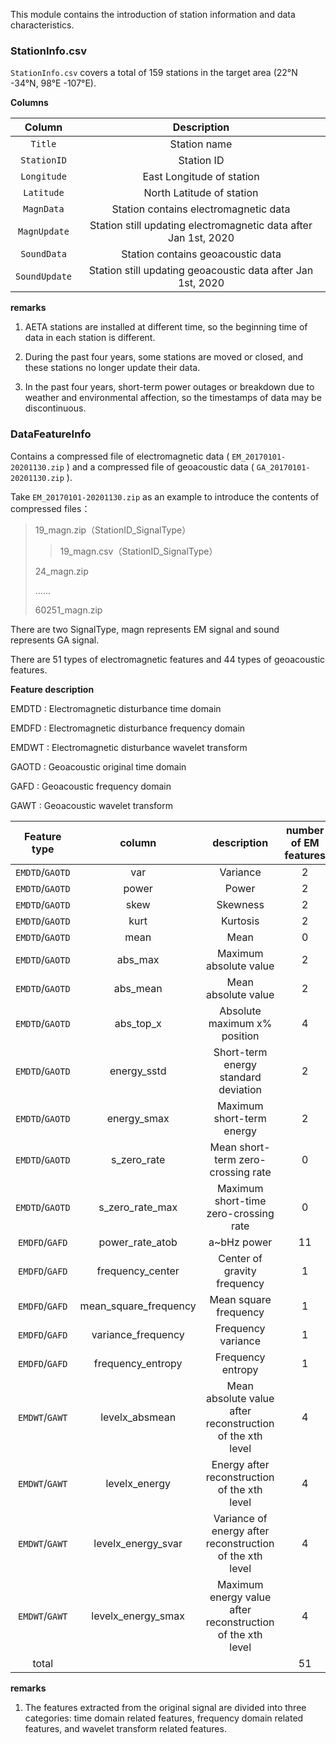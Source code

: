 This module contains the introduction of station information and data characteristics.



### StationInfo.csv

`StationInfo.csv`  covers a total of 159 stations in the target area (22°N -34°N, 98°E -107°E).

**Columns**

|    Column     |                         Description                          |
| :-----------: | :----------------------------------------------------------: |
|    `Title`    |                         Station name                         |
|  `StationID`  |                          Station ID                          |
|  `Longitude`  |                  East Longitude of station                   |
|  `Latitude`   |                  North Latitude of station                   |
|  `MagnData`   |            Station contains electromagnetic data             |
| `MagnUpdate`  | Station still updating electromagnetic data after Jan 1st, 2020 |
|  `SoundData`  |              Station contains geoacoustic data               |
| `SoundUpdate` | Station still updating geoacoustic data after Jan 1st, 2020  |

**remarks**

1. AETA stations are installed at different time, so the beginning time of data in each station is different.

2. During the past four years, some stations are moved or closed, and these stations no longer update their data.

3. In the past four years, short-term power outages or breakdown due to weather and environmental affection, so the timestamps of data may be discontinuous.

   

### DataFeatureInfo

Contains a compressed file of electromagnetic data ( `EM_20170101-20201130.zip` ) and a compressed file of geoacoustic data ( `GA_20170101-20201130.zip` ).

Take `EM_20170101-20201130.zip` as an example to introduce the contents of compressed files：

> 19_magn.zip（StationID_SignalType）
>
> >19_magn.csv（StationID_SignalType）
>
> 24_magn.zip
>
> ......
>
> 60251_magn.zip

There are two SignalType, magn represents EM signal and sound represents GA signal.

There are 51 types of electromagnetic features and 44 types of geoacoustic features.

**Feature description**

EMDTD : Electromagnetic disturbance time domain

EMDFD : Electromagnetic disturbance frequency domain

EMDWT : Electromagnetic disturbance wavelet transform

GAOTD : Geoacoustic original time domain

GAFD : Geoacoustic frequency domain

GAWT : Geoacoustic wavelet transform

|  Feature type   |        column         |                        description                         | number of EM features | number of GA features |
| :-------------: | :-------------------: | :--------------------------------------------------------: | :-------------------: | :-------------------: |
| `EMDTD`/`GAOTD` |          var          |                          Variance                          |           2           |           1           |
| `EMDTD`/`GAOTD` |         power         |                           Power                            |           2           |           1           |
| `EMDTD`/`GAOTD` |         skew          |                          Skewness                          |           2           |           1           |
| `EMDTD`/`GAOTD` |         kurt          |                          Kurtosis                          |           2           |           1           |
| `EMDTD`/`GAOTD` |         mean          |                            Mean                            |           0           |           1           |
| `EMDTD`/`GAOTD` |        abs_max        |                   Maximum absolute value                   |           2           |           1           |
| `EMDTD`/`GAOTD` |       abs_mean        |                    Mean absolute value                     |           2           |           1           |
| `EMDTD`/`GAOTD` |       abs_top_x       |                Absolute maximum x% position                |           4           |           2           |
| `EMDTD`/`GAOTD` |      energy_sstd      |            Short-term energy standard deviation            |           2           |           1           |
| `EMDTD`/`GAOTD` |      energy_smax      |                 Maximum short-term energy                  |           2           |           1           |
| `EMDTD`/`GAOTD` |      s_zero_rate      |             Mean short-term zero-crossing rate             |           0           |           1           |
| `EMDTD`/`GAOTD` |    s_zero_rate_max    |           Maximum short-time zero-crossing rate            |           0           |           1           |
| `EMDFD`/`GAFD`  |    power_rate_atob    |                        a~bHz power                         |          11           |          11           |
| `EMDFD`/`GAFD`  |   frequency_center    |                Center of gravity frequency                 |           1           |           1           |
| `EMDFD`/`GAFD`  | mean_square_frequency |                   Mean square frequency                    |           1           |           1           |
| `EMDFD`/`GAFD`  |  variance_frequency   |                     Frequency variance                     |           1           |           1           |
| `EMDFD`/`GAFD`  |   frequency_entropy   |                     Frequency entropy                      |           1           |           1           |
| `EMDWT`/`GAWT`  |    levelx_absmean     | Mean absolute value after reconstruction of the xth level  |           4           |           4           |
| `EMDWT`/`GAWT`  |     levelx_energy     |        Energy after reconstruction of the xth level        |           4           |           4           |
| `EMDWT`/`GAWT`  |  levelx_energy_svar   |  Variance of energy after reconstruction of the xth level  |           4           |           4           |
| `EMDWT`/`GAWT`  |  levelx_energy_smax   | Maximum energy value after reconstruction of the xth level |           4           |           4           |
|      total      |                       |                                                            |          51           |          44           |

**remarks**

1. The features extracted from the original signal are divided into three categories: time domain related features, frequency domain related features, and wavelet transform related features.
